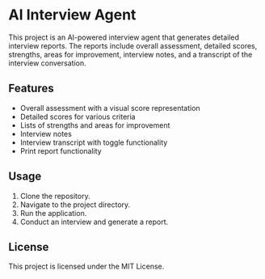 # AI Interview Agent

This project is an AI-powered interview agent that generates detailed interview reports. The reports include overall assessment, detailed scores, strengths, areas for improvement, interview notes, and a transcript of the interview conversation.

## Features

- Overall assessment with a visual score representation
- Detailed scores for various criteria
- Lists of strengths and areas for improvement
- Interview notes
- Interview transcript with toggle functionality
- Print report functionality

## Usage

1. Clone the repository.
2. Navigate to the project directory.
3. Run the application.
4. Conduct an interview and generate a report.

## License

This project is licensed under the MIT License.
